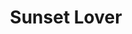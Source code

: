 ---
layout: product
product_id: 1419069161534
id: 1419069161534
title: Sunset Lover
body_html: >-
  <p>Taken above the Fraser river in BC in the summer of 2017.</p>

  <p>Jacquelynn and I were flying to Ottawa to visit my family when I took this photo. This one always reminds me of a Disney intro and I keep expecting to fly backwards over the castle. </p>
vendor: Connell McCarthy
product_type: Photo Print
created_at: 2018-08-22T19:54:11-04:00
handle: sunset-lover
updated_at: 2022-01-18T10:42:35-05:00
published_at: 2018-08-22T19:38:24-04:00
template_suffix: ""
status: active
published_scope: global
tags: Batch 01, Print, River, sunrise, sunset, valley
admin_graphql_api_id: gid://shopify/Product/1419069161534
variants:
  - id: 39577218678846
    product_id: 1419069161534
    title: 8x10” / Full Colour
    price: "35.00"
    sku: CM-PP-B1-13-XXS-FC
    position: 1
    inventory_policy: deny
    compare_at_price: null
    fulfillment_service: manual
    inventory_management: null
    option1: 8x10”
    option2: Full Colour
    option3: null
    created_at: 2021-09-01T15:06:46-04:00
    updated_at: 2021-09-01T15:07:04-04:00
    taxable: true
    barcode: ""
    grams: 208
    image_id: 6301691576382
    weight: 0.208
    weight_unit: kg
    inventory_item_id: 41671659323454
    inventory_quantity: 0
    old_inventory_quantity: 0
    requires_shipping: true
    admin_graphql_api_id: gid://shopify/ProductVariant/39577218678846
  - id: 39577218711614
    product_id: 1419069161534
    title: 8x10” / Black & White
    price: "35.00"
    sku: CM-PP-B1-13-XXS-BW
    position: 2
    inventory_policy: deny
    compare_at_price: null
    fulfillment_service: manual
    inventory_management: null
    option1: 8x10”
    option2: Black & White
    option3: null
    created_at: 2021-09-01T15:06:46-04:00
    updated_at: 2021-09-01T15:07:04-04:00
    taxable: true
    barcode: ""
    grams: 208
    image_id: 6301691510846
    weight: 0.208
    weight_unit: kg
    inventory_item_id: 41671659356222
    inventory_quantity: 0
    old_inventory_quantity: 0
    requires_shipping: true
    admin_graphql_api_id: gid://shopify/ProductVariant/39577218711614
  - id: 39577218744382
    product_id: 1419069161534
    title: 8.5x11” / Full Colour
    price: "35.00"
    sku: CM-PP-B1-13-XS-FC
    position: 3
    inventory_policy: deny
    compare_at_price: null
    fulfillment_service: manual
    inventory_management: null
    option1: 8.5x11”
    option2: Full Colour
    option3: null
    created_at: 2021-09-01T15:06:46-04:00
    updated_at: 2021-09-01T15:07:04-04:00
    taxable: true
    barcode: ""
    grams: 208
    image_id: 6301691576382
    weight: 0.208
    weight_unit: kg
    inventory_item_id: 41671659388990
    inventory_quantity: 0
    old_inventory_quantity: 0
    requires_shipping: true
    admin_graphql_api_id: gid://shopify/ProductVariant/39577218744382
  - id: 39577218777150
    product_id: 1419069161534
    title: 8.5x11” / Black & White
    price: "35.00"
    sku: CM-PP-B1-13-XS-BW
    position: 4
    inventory_policy: deny
    compare_at_price: null
    fulfillment_service: manual
    inventory_management: null
    option1: 8.5x11”
    option2: Black & White
    option3: null
    created_at: 2021-09-01T15:06:46-04:00
    updated_at: 2021-09-01T15:07:04-04:00
    taxable: true
    barcode: ""
    grams: 208
    image_id: 6301691510846
    weight: 0.208
    weight_unit: kg
    inventory_item_id: 41671659421758
    inventory_quantity: 0
    old_inventory_quantity: 0
    requires_shipping: true
    admin_graphql_api_id: gid://shopify/ProductVariant/39577218777150
  - id: 39577218809918
    product_id: 1419069161534
    title: 13x19” / Full Colour
    price: "40.00"
    sku: CM-PP-B1-13-S-FC
    position: 5
    inventory_policy: deny
    compare_at_price: null
    fulfillment_service: manual
    inventory_management: null
    option1: 13x19”
    option2: Full Colour
    option3: null
    created_at: 2021-09-01T15:06:46-04:00
    updated_at: 2021-09-01T15:07:04-04:00
    taxable: true
    barcode: ""
    grams: 208
    image_id: 6301691576382
    weight: 0.208
    weight_unit: kg
    inventory_item_id: 41671659454526
    inventory_quantity: 0
    old_inventory_quantity: 0
    requires_shipping: true
    admin_graphql_api_id: gid://shopify/ProductVariant/39577218809918
  - id: 39577218842686
    product_id: 1419069161534
    title: 13x19” / Black & White
    price: "40.00"
    sku: CM-PP-B1-13-S-BW
    position: 6
    inventory_policy: deny
    compare_at_price: null
    fulfillment_service: manual
    inventory_management: null
    option1: 13x19”
    option2: Black & White
    option3: null
    created_at: 2021-09-01T15:06:46-04:00
    updated_at: 2021-09-01T15:07:04-04:00
    taxable: true
    barcode: ""
    grams: 208
    image_id: 6301691510846
    weight: 0.208
    weight_unit: kg
    inventory_item_id: 41671659487294
    inventory_quantity: 0
    old_inventory_quantity: 0
    requires_shipping: true
    admin_graphql_api_id: gid://shopify/ProductVariant/39577218842686
  - id: 39577218875454
    product_id: 1419069161534
    title: 16x20” / Full Colour
    price: "50.00"
    sku: CM-PP-B1-13-M-FC
    position: 7
    inventory_policy: deny
    compare_at_price: null
    fulfillment_service: manual
    inventory_management: null
    option1: 16x20”
    option2: Full Colour
    option3: null
    created_at: 2021-09-01T15:06:46-04:00
    updated_at: 2021-09-01T15:07:04-04:00
    taxable: true
    barcode: ""
    grams: 208
    image_id: 6301691576382
    weight: 0.208
    weight_unit: kg
    inventory_item_id: 41671659520062
    inventory_quantity: 0
    old_inventory_quantity: 0
    requires_shipping: true
    admin_graphql_api_id: gid://shopify/ProductVariant/39577218875454
  - id: 39577218908222
    product_id: 1419069161534
    title: 16x20” / Black & White
    price: "50.00"
    sku: CM-PP-B1-13-M-BW
    position: 8
    inventory_policy: deny
    compare_at_price: null
    fulfillment_service: manual
    inventory_management: null
    option1: 16x20”
    option2: Black & White
    option3: null
    created_at: 2021-09-01T15:06:46-04:00
    updated_at: 2021-09-01T15:07:04-04:00
    taxable: true
    barcode: ""
    grams: 208
    image_id: 6301691510846
    weight: 0.208
    weight_unit: kg
    inventory_item_id: 41671659552830
    inventory_quantity: 0
    old_inventory_quantity: 0
    requires_shipping: true
    admin_graphql_api_id: gid://shopify/ProductVariant/39577218908222
  - id: 39577218940990
    product_id: 1419069161534
    title: 20x24” / Full Colour
    price: "60.00"
    sku: CM-PP-B1-13-L-FC
    position: 9
    inventory_policy: deny
    compare_at_price: null
    fulfillment_service: manual
    inventory_management: null
    option1: 20x24”
    option2: Full Colour
    option3: null
    created_at: 2021-09-01T15:06:46-04:00
    updated_at: 2021-09-01T15:07:04-04:00
    taxable: true
    barcode: ""
    grams: 208
    image_id: 6301691576382
    weight: 0.208
    weight_unit: kg
    inventory_item_id: 41671659585598
    inventory_quantity: 0
    old_inventory_quantity: 0
    requires_shipping: true
    admin_graphql_api_id: gid://shopify/ProductVariant/39577218940990
  - id: 39577218973758
    product_id: 1419069161534
    title: 20x24” / Black & White
    price: "60.00"
    sku: CM-PP-B1-13-L-BW
    position: 10
    inventory_policy: deny
    compare_at_price: null
    fulfillment_service: manual
    inventory_management: null
    option1: 20x24”
    option2: Black & White
    option3: null
    created_at: 2021-09-01T15:06:46-04:00
    updated_at: 2021-09-01T15:07:04-04:00
    taxable: true
    barcode: ""
    grams: 208
    image_id: 6301691510846
    weight: 0.208
    weight_unit: kg
    inventory_item_id: 41671659618366
    inventory_quantity: 0
    old_inventory_quantity: 0
    requires_shipping: true
    admin_graphql_api_id: gid://shopify/ProductVariant/39577218973758
  - id: 39577219006526
    product_id: 1419069161534
    title: 20x30” / Full Colour
    price: "70.00"
    sku: CM-PP-B1-13-XL-FC
    position: 11
    inventory_policy: deny
    compare_at_price: null
    fulfillment_service: manual
    inventory_management: null
    option1: 20x30”
    option2: Full Colour
    option3: null
    created_at: 2021-09-01T15:06:46-04:00
    updated_at: 2021-09-01T15:07:04-04:00
    taxable: true
    barcode: ""
    grams: 208
    image_id: 6301691576382
    weight: 0.208
    weight_unit: kg
    inventory_item_id: 41671659651134
    inventory_quantity: 0
    old_inventory_quantity: 0
    requires_shipping: true
    admin_graphql_api_id: gid://shopify/ProductVariant/39577219006526
  - id: 39577219039294
    product_id: 1419069161534
    title: 20x30” / Black & White
    price: "70.00"
    sku: CM-PP-B1-13-XL-BW
    position: 12
    inventory_policy: deny
    compare_at_price: null
    fulfillment_service: manual
    inventory_management: null
    option1: 20x30”
    option2: Black & White
    option3: null
    created_at: 2021-09-01T15:06:46-04:00
    updated_at: 2021-09-01T15:07:04-04:00
    taxable: true
    barcode: ""
    grams: 208
    image_id: 6301691510846
    weight: 0.208
    weight_unit: kg
    inventory_item_id: 41671659683902
    inventory_quantity: 0
    old_inventory_quantity: 0
    requires_shipping: true
    admin_graphql_api_id: gid://shopify/ProductVariant/39577219039294
  - id: 39577219072062
    product_id: 1419069161534
    title: 24x36” / Full Colour
    price: "90.00"
    sku: CM-PP-B1-13-XXL-FC
    position: 13
    inventory_policy: deny
    compare_at_price: null
    fulfillment_service: manual
    inventory_management: null
    option1: 24x36”
    option2: Full Colour
    option3: null
    created_at: 2021-09-01T15:06:46-04:00
    updated_at: 2021-09-01T15:07:04-04:00
    taxable: true
    barcode: ""
    grams: 208
    image_id: 6301691576382
    weight: 0.208
    weight_unit: kg
    inventory_item_id: 41671659716670
    inventory_quantity: 0
    old_inventory_quantity: 0
    requires_shipping: true
    admin_graphql_api_id: gid://shopify/ProductVariant/39577219072062
  - id: 39577219104830
    product_id: 1419069161534
    title: 24x36” / Black & White
    price: "90.00"
    sku: CM-PP-B1-13-XXL-BW
    position: 14
    inventory_policy: deny
    compare_at_price: null
    fulfillment_service: manual
    inventory_management: null
    option1: 24x36”
    option2: Black & White
    option3: null
    created_at: 2021-09-01T15:06:46-04:00
    updated_at: 2021-09-01T15:07:04-04:00
    taxable: true
    barcode: ""
    grams: 208
    image_id: 6301691510846
    weight: 0.208
    weight_unit: kg
    inventory_item_id: 41671659749438
    inventory_quantity: 0
    old_inventory_quantity: 0
    requires_shipping: true
    admin_graphql_api_id: gid://shopify/ProductVariant/39577219104830
  - id: 39577219137598
    product_id: 1419069161534
    title: 30x40” / Full Colour
    price: "100.00"
    sku: CM-PP-B1-13-XXXL-FC
    position: 15
    inventory_policy: deny
    compare_at_price: null
    fulfillment_service: manual
    inventory_management: null
    option1: 30x40”
    option2: Full Colour
    option3: null
    created_at: 2021-09-01T15:06:46-04:00
    updated_at: 2021-09-01T15:07:04-04:00
    taxable: true
    barcode: ""
    grams: 208
    image_id: 6301691576382
    weight: 0.208
    weight_unit: kg
    inventory_item_id: 41671659782206
    inventory_quantity: 0
    old_inventory_quantity: 0
    requires_shipping: true
    admin_graphql_api_id: gid://shopify/ProductVariant/39577219137598
  - id: 39577219170366
    product_id: 1419069161534
    title: 30x40” / Black & White
    price: "100.00"
    sku: CM-PP-B1-13-XXXL-BW
    position: 16
    inventory_policy: deny
    compare_at_price: null
    fulfillment_service: manual
    inventory_management: null
    option1: 30x40”
    option2: Black & White
    option3: null
    created_at: 2021-09-01T15:06:46-04:00
    updated_at: 2021-09-01T15:07:04-04:00
    taxable: true
    barcode: ""
    grams: 208
    image_id: 6301691510846
    weight: 0.208
    weight_unit: kg
    inventory_item_id: 41671659814974
    inventory_quantity: 0
    old_inventory_quantity: 0
    requires_shipping: true
    admin_graphql_api_id: gid://shopify/ProductVariant/39577219170366
options:
  - id: 1948207382590
    product_id: 1419069161534
    name: Size
    position: 1
    values:
      - 8x10”
      - 8.5x11”
      - 13x19”
      - 16x20”
      - 20x24”
      - 20x30”
      - 24x36”
      - 30x40”
  - id: 8590045708350
    product_id: 1419069161534
    name: Color
    position: 2
    values:
      - Full Colour
      - Black & White
images:
  - id: 6301691576382
    product_id: 1419069161534
    position: 1
    created_at: 2019-03-17T13:06:32-04:00
    updated_at: 2019-10-20T18:44:16-04:00
    alt: null
    width: 1000
    height: 1500
    src: https://cdn.shopify.com/s/files/1/1624/2355/products/CM---Sunset-Lover-_Product-Mockup-2019.jpg?v=1571611456
    variant_ids:
      - 39577218678846
      - 39577218744382
      - 39577218809918
      - 39577218875454
      - 39577218940990
      - 39577219006526
      - 39577219072062
      - 39577219137598
    admin_graphql_api_id: gid://shopify/ProductImage/6301691576382
  - id: 6301691510846
    product_id: 1419069161534
    position: 2
    created_at: 2019-03-17T13:06:31-04:00
    updated_at: 2019-10-20T18:44:16-04:00
    alt: null
    width: 1000
    height: 1500
    src: https://cdn.shopify.com/s/files/1/1624/2355/products/CM---Sunset-Lover-_Product-Mockup-2019_-B_W.jpg?v=1571611456
    variant_ids:
      - 39577218711614
      - 39577218777150
      - 39577218842686
      - 39577218908222
      - 39577218973758
      - 39577219039294
      - 39577219104830
      - 39577219170366
    admin_graphql_api_id: gid://shopify/ProductImage/6301691510846
  - id: 28230347915326
    product_id: 1419069161534
    position: 3
    created_at: 2021-05-04T20:59:15-04:00
    updated_at: 2021-05-04T20:59:15-04:00
    alt: null
    width: 2000
    height: 1800
    src: https://cdn.shopify.com/s/files/1/1624/2355/products/PAR_02_0001_941b8bba-51f5-459a-98c8-4012bb4ffe0b.png?v=1620176355
    variant_ids: []
    admin_graphql_api_id: gid://shopify/ProductImage/28230347915326
image:
  id: 6301691576382
  product_id: 1419069161534
  position: 1
  created_at: 2019-03-17T13:06:32-04:00
  updated_at: 2019-10-20T18:44:16-04:00
  alt: null
  width: 1000
  height: 1500
  src: https://cdn.shopify.com/s/files/1/1624/2355/products/CM---Sunset-Lover-_Product-Mockup-2019.jpg?v=1571611456
  variant_ids:
    - 39577218678846
    - 39577218744382
    - 39577218809918
    - 39577218875454
    - 39577218940990
    - 39577219006526
    - 39577219072062
    - 39577219137598
  admin_graphql_api_id: gid://shopify/ProductImage/6301691576382

---